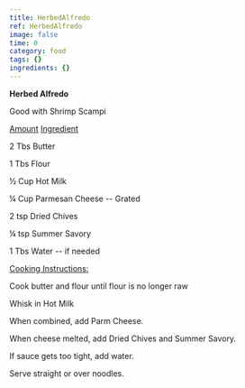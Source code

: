 ```yaml
---
title: HerbedAlfredo
ref: HerbedAlfredo
image: false
time: 0
category: food
tags: {}
ingredients: {}
---
```

**Herbed Alfredo**


Good with Shrimp Scampi


[Amount]() [Ingredient]()


2 Tbs Butter

1 Tbs Flour


½ Cup Hot Milk


¼ Cup Parmesan Cheese -- Grated


2 tsp Dried Chives

¼ tsp Summer Savory


1 Tbs Water -- if needed


[Cooking Instructions:]()


Cook butter and flour until flour is no longer raw


Whisk in Hot Milk


When combined, add Parm Cheese.


When cheese melted, add Dried Chives and Summer Savory.


If sauce gets too tight, add water.


Serve straight or over noodles.

